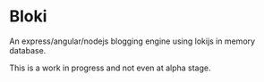 # Bloki

An express/angular/nodejs blogging engine using lokijs in memory database.

This is a work in progress and not even at alpha stage.
